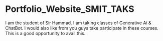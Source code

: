 # Portfolio_Website_SMIT_TAKS
I am the student of Sir Hammad. I am taking classes of Generative Ai &amp; ChatBot. I would also like from you guys take participate in these courses. This is a good opportunity to avail this.
